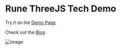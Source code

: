 # Rune ThreeJS Tech Demo

Try it on the [Demo Page](https://developers.rune.ai/tech-demos/threejs/)

Check out the [Blog](https://developers.rune.ai/blog/threejs/)

![image](https://github.com/user-attachments/assets/22d8062d-5f2e-4bb7-b180-b7b0966fe414)

